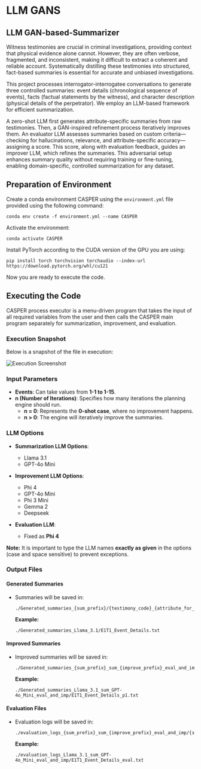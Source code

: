 # LLM GANS 
## LLM GAN-based-Summarizer  
Witness testimonies are crucial in criminal investigations, providing context that physical evidence alone cannot. However, they are often verbose, fragmented, and inconsistent, making it difficult to extract a coherent and reliable account. Systematically distilling these testimonies into structured, fact-based summaries is essential for accurate and unbiased investigations.

This project processes interrogator-interrogatee conversations to generate three controlled summaries: event details (chronological sequence of events), facts (factual statements by the witness), and character description (physical details of the perpetrator). We employ an LLM-based framework for efficient summarization.

A zero-shot LLM first generates attribute-specific summaries from raw testimonies. Then, a GAN-inspired refinement process iteratively improves them. An evaluator LLM assesses summaries based on custom criteria—checking for hallucinations, relevance, and attribute-specific accuracy—assigning a score. This score, along with evaluation feedback, guides an improver LLM, which refines the summaries. This adversarial setup enhances summary quality without requiring training or fine-tuning, enabling domain-specific, controlled summarization for any dataset.

## Preparation of Environment

Create a conda environment CASPER using the `environment.yml` file provided using the following command:
```
conda env create -f environment.yml --name CASPER
```

Activate the environment:
```
conda activate CASPER
```

Install PyTorch according to the CUDA version of the GPU you are using:
```
pip install torch torchvision torchaudio --index-url https://download.pytorch.org/whl/cu121
```

Now you are ready to execute the code.

## Executing the Code

CASPER process executor is a menu-driven program that takes the input of all required variables from the user and then calls the CASPER main program separately for summarization, improvement, and evaluation.

### Execution Snapshot

Below is a snapshot of the file in execution:

![Execution Screenshot](https://github.com/user-attachments/assets/14bb14f0-9620-419d-84a6-74ffa32586fc)

### Input Parameters

- **Events**: Can take values from **1-1 to 1-15**.
- **n (Number of Iterations)**: Specifies how many iterations the planning engine should run.
  - **n = 0**: Represents the **0-shot case**, where no improvement happens.
  - **n > 0**: The engine will iteratively improve the summaries.

### LLM Options

- **Summarization LLM Options**: 
  - Llama 3.1
  - GPT-4o Mini

- **Improvement LLM Options**:
  - Phi 4
  - GPT-4o Mini
  - Phi 3 Mini
  - Gemma 2
  - Deepseek

- **Evaluation LLM**: 
  - Fixed as **Phi 4**

**Note:** It is important to type the LLM names **exactly as given** in the options (case and space sensitive) to prevent exceptions.

### Output Files

#### Generated Summaries
- Summaries will be saved in:
  ```
  ./Generated_summaries_{sum_prefix}/{testimony_code}_{attribute_for_saving_file_name}.txt
  ```
  **Example:**
  ```
  ./Generated_summaries_Llama_3.1/E1T1_Event_Details.txt
  ```

#### Improved Summaries
- Improved summaries will be saved in:
  ```
  ./Generated_summaries_{sum_prefix}_sum_{improve_prefix}_eval_and_imp/{summary_path_prefix}_p{i+1}.txt
  ```
  **Example:**
  ```
  ./Generated_summaries_Llama_3.1_sum_GPT-4o_Mini_eval_and_imp/E1T1_Event_Details_p1.txt
  ```

#### Evaluation Files
- Evaluation logs will be saved in:
  ```
  ./evaluation_logs_{sum_prefix}_sum_{improve_prefix}_eval_and_imp/{summary_path_prefix}_eval.txt
  ```
  **Example:**
  ```
  ./evaluation_logs_Llama_3.1_sum_GPT-4o_Mini_eval_and_imp/E1T1_Event_Details_eval.txt
  ```


